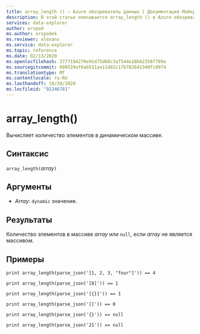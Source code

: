 ```yaml
---
title: array_length () — Azure обозреватель данных | Документация Майкрософт
description: В этой статье описывается array_length () в Azure обозреватель данных.
services: data-explorer
author: orspod
ms.author: orspodek
ms.reviewer: alexans
ms.service: data-explorer
ms.topic: reference
ms.date: 02/13/2020
ms.openlocfilehash: 3777194270e91d75d68c3af544e18b62358f709e
ms.sourcegitcommit: 608539af6ab511aa11d82c17b782641340fc8974
ms.translationtype: MT
ms.contentlocale: ru-RU
ms.lasthandoff: 10/20/2020
ms.locfileid: "92246781"
---
```

# <a name="array_length"></a>array_length()

Вычисляет количество элементов в динамическом массиве.

## <a name="syntax"></a>Синтаксис

`array_length(`*array*`)`

## <a name="arguments"></a>Аргументы

* *Array*: `dynamic` значение.

## <a name="returns"></a>Результаты

Количество элементов в массиве *array* или `null`, если *array* не является массивом.

## <a name="examples"></a>Примеры

```kusto
print array_length(parse_json('[1, 2, 3, "four"]')) == 4

print array_length(parse_json('[8]')) == 1

print array_length(parse_json('[{}]')) == 1

print array_length(parse_json('[]')) == 0

print array_length(parse_json('{}')) == null

print array_length(parse_json('21')) == null
```